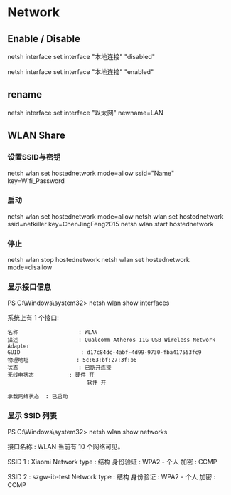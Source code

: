 Network
=====

Enable / Disable
-----

netsh interface set interface "本地连接" "disabled"

netsh interface set interface "本地连接" "enabled"

rename
-----
netsh interface set interface "以太网" newname=LAN


WLAN Share
-----

### 设置SSID与密钥
netsh wlan set hostednetwork mode=allow ssid="Name" key=Wifi_Password

### 启动
netsh wlan set hostednetwork mode=allow
netsh wlan set hostednetwork ssid=netkiller key=ChenJingFeng2015
netsh wlan start hostednetwork

### 停止
netsh wlan stop hostednetwork
netsh wlan set hostednetwork mode=disallow

### 显示接口信息
PS C:\Windows\system32> netsh wlan show interfaces

系统上有 1 个接口:

    名称                   : WLAN
    描述                   : Qualcomm Atheros 11G USB Wireless Network Adapter
    GUID                   : d17c84dc-4abf-4d99-9730-fba417553fc9
    物理地址               : 5c:63:bf:27:3f:b6
    状态                   : 已断开连接
    无线电状态           : 硬件 开
                             软件 开

    承载网络状态  : 已启动
    
### 显示 SSID 列表
PS C:\Windows\system32> netsh wlan show networks

接口名称 : WLAN
当前有 10 个网络可见。

SSID 1 : Xiaomi
    Network type            : 结构
    身份验证                : WPA2 - 个人
    加密                    : CCMP

SSID 2 : szgw-ib-test
    Network type            : 结构
    身份验证                : WPA2 - 个人
    加密                    : CCMP    